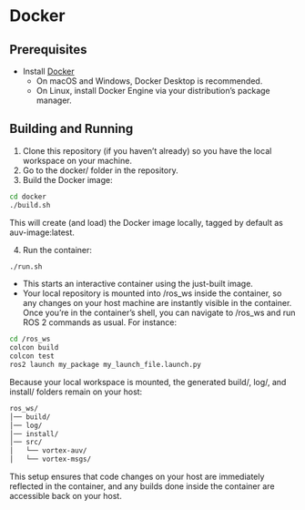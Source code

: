 # Docker

## Prerequisites
- Install [Docker](https://www.docker.com/get-started)
  - On macOS and Windows, Docker Desktop is recommended.
  - On Linux, install Docker Engine via your distribution’s package manager.
## Building and Running
1. Clone this repository (if you haven’t already) so you have the local workspace on your machine.
2. Go to the docker/ folder in the repository.
3. Build the Docker image:
```bash
cd docker
./build.sh
```
This will create (and load) the Docker image locally, tagged by default as auv-image:latest.

4. Run the container:
```bash
./run.sh
```
  - This starts an interactive container using the just-built image.
  - Your local repository is mounted into /ros_ws inside the container, so any changes on your host machine are instantly visible in the container.
Once you’re in the container’s shell, you can navigate to /ros_ws and run ROS 2 commands as usual. For instance:
```bash
cd /ros_ws
colcon build
colcon test
ros2 launch my_package my_launch_file.launch.py
```
Because your local workspace is mounted, the generated build/, log/, and install/ folders remain on your host:
```bash
ros_ws/
│── build/
│── log/
│── install/
│── src/
│   └── vortex-auv/
│   └── vortex-msgs/
```
This setup ensures that code changes on your host are immediately reflected in the container, and any builds done inside the container are accessible back on your host.
